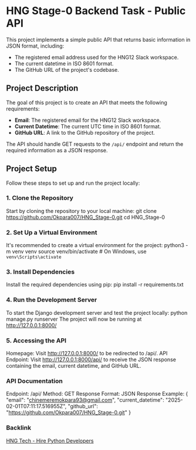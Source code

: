 # HNG Stage-0 Backend Task - Public API

This project implements a simple public API that returns basic information in JSON format, including:
- The registered email address used for the HNG12 Slack workspace.
- The current datetime in ISO 8601 format.
- The GitHub URL of the project's codebase.

## Project Description

The goal of this project is to create an API that meets the following requirements:
- **Email**: The registered email for the HNG12 Slack workspace.
- **Current Datetime**: The current UTC time in ISO 8601 format.
- **GitHub URL**: A link to the GitHub repository of the project.

The API should handle GET requests to the `/api/` endpoint and return the required information as a JSON response.

## Project Setup

Follow these steps to set up and run the project locally:

### 1. Clone the Repository
Start by cloning the repository to your local machine:
git clone https://github.com/Okpara007/HNG_Stage-0.git
cd HNG_Stage-0 

### 2. Set Up a Virtual Environment
It's recommended to create a virtual environment for the project:
python3 -m venv venv
source venv/bin/activate  # On Windows, use `venv\Scripts\activate`

### 3. Install Dependencies
Install the required dependencies using pip:
pip install -r requirements.txt

### 4. Run the Development Server
To start the Django development server and test the project locally:
python manage.py runserver
The project will now be running at http://127.0.0.1:8000/

### 5. Accessing the API
Homepage: Visit http://127.0.0.1:8000/ to be redirected to /api/.
API Endpoint: Visit http://127.0.0.1:8000/api/ to receive the JSON response containing the email, current datetime, and GitHub URL.

### API Documentation

Endpoint: /api/
Method: GET
Response Format: JSON
Response Example:
{
  "email": "chinemeremokpara93@gmail.com",
  "current_datetime": "2025-02-01T07:11:17.516955Z",
  "github_url": "https://github.com/Okpara007/HNG_Stage-0.git"
}

### Backlink
[HNG Tech - Hire Python Developers](https://hng.tech/hire/python-developers)
